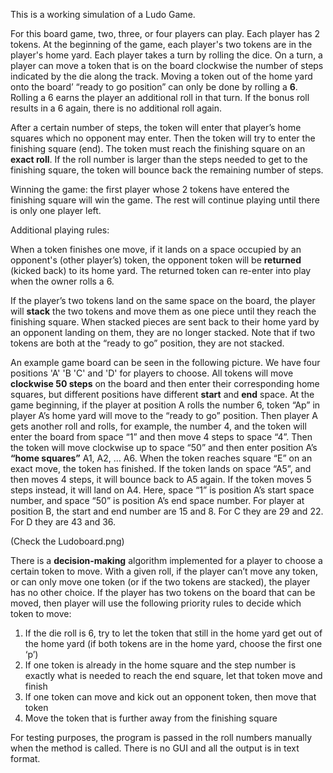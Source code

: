 This is a working simulation of a Ludo Game.

For this board game, two, three, or four players can play. Each player has 2 tokens. At the beginning of the game, each player's two tokens are in the player's home yard. Each player takes a turn by rolling the dice. On a turn, a player can move a token that is on the board clockwise the number of steps indicated by the die along the track. Moving a token out of the home yard onto the board’ “ready to go position” can only be done by rolling a **6**. Rolling a 6 earns the player an additional roll in that turn. If the bonus roll results in a 6 again, there is no additional roll again.

After a certain number of steps, the token will enter that player’s home squares which no opponent may enter.  Then the token will try to enter the finishing square (end). The token must reach the finishing square on an **exact roll**. If the roll number is larger than the steps needed to get to the finishing square, the token will bounce back the remaining number of steps.

Winning the game: the first player whose 2 tokens have entered the finishing square will win the game. The rest will continue playing until there is only one player left.

Additional playing rules:

When a token finishes one move, if it lands on a space occupied by an opponent's (other player’s) token, the opponent token will be **returned** (kicked back) to its home yard. The returned token can re-enter into play when the owner rolls a 6.

If the player’s two tokens land on the same space on the board, the player will **stack** the two tokens and move them as one piece until they reach the finishing square. When stacked pieces are sent back to their home yard by an opponent landing on them, they are no longer stacked. Note that if two tokens are both at the “ready to go” position, they are not stacked.

An example game board can be seen in the following picture.  We have four positions 'A' 'B 'C' and 'D' for players to choose. All tokens will move **clockwise 50 steps** on the board and then enter their corresponding home squares, but different positions have different **start** and **end** space. At the game beginning, if the player at position A rolls the number 6, token “Ap” in player A’s home yard will move to the “ready to go” position. Then player A gets another roll and rolls, for example, the number 4, and the token will enter the board from space “1” and then move 4 steps to space “4”. Then the token will move clockwise up to space “50” and then enter position A’s **“home squares”** A1, A2, … A6.  When the token reaches square “E” on an exact move, the token has finished.  If the token lands on space “A5”, and then moves 4 steps, it will bounce back to A5 again.  If the token moves 5 steps instead, it will land on A4.  Here, space “1” is position A’s start space number, and space “50” is position A’s end space number.  For player at position B, the start and end number are 15 and 8.  For C they are 29 and 22.  For D they are 43 and 36.

(Check the Ludoboard.png)

There is a **decision-making** algorithm implemented for a player to choose a certain token to move.  With a given roll, if the player can’t move any token, or can only move one token (or if the two tokens are stacked), the player has no other choice.  If the player has two tokens on the board that can be moved, then player will use the following priority rules to decide which token to move:

1. If the die roll is 6, try to let the token that still in the home yard get out of the home yard (if both tokens are in the home yard, choose the first one ‘p’)
2. If one token is already in the home square and the step number is exactly what is needed to reach the end square, let that token move and finish
3. If one token can move and kick out an opponent token, then move that token
4. Move the token that is further away from the finishing square

For testing purposes, the program is passed in the roll numbers manually when the method is called.  There is no GUI and all the output is in text format. 
